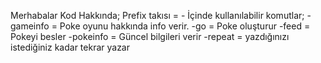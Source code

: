 Merhabalar Kod Hakkında;
Prefix takısı = -
İçinde kullanılabilir komutlar;
-gameinfo = Poke oyunu hakkında info verir.
-go = Poke oluşturur
-feed = Pokeyi besler
-pokeinfo = Güncel bilgileri verir
-repeat = yazdığınızı istediğiniz kadar tekrar yazar